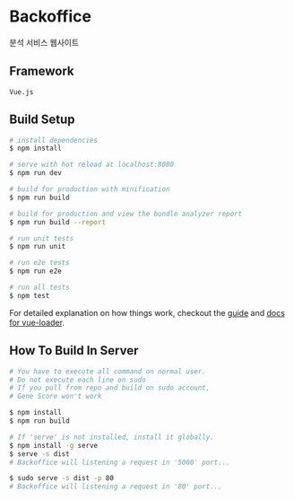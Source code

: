 # Backoffice
분석 서비스 웹사이트

## Framework
`Vue.js`

## Build Setup

``` bash
# install dependencies
$ npm install

# serve with hot reload at localhost:8080
$ npm run dev

# build for production with minification
$ npm run build

# build for production and view the bundle analyzer report
$ npm run build --report

# run unit tests
$ npm run unit

# run e2e tests
$ npm run e2e

# run all tests
$ npm test
```

For detailed explanation on how things work, checkout the [guide](http://vuejs-templates.github.io/webpack/) and [docs for vue-loader](http://vuejs.github.io/vue-loader).

## How To Build In Server
``` bash
# You have to execute all command on normal user.
# Do not execute each line on sudo
# If you pull from repo and build on sudo account,
# Gene Score won't work

$ npm install
$ npm run build

# If 'serve' is not installed, install it globally.
$ npm install -g serve
$ serve -s dist
# Backoffice will listening a request in '5000' port...

$ sudo serve -s dist -p 80
# Backoffice will listening a request in '80' port...
```